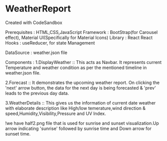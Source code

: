 # WeatherReport
Created with CodeSandbox

Prerequisites : HTML,CSS,JavaScript
Framework : BootStrap(for Carousel effect), Material UI(Specifically for Material Icons)
Library : React
React Hooks : useReducer, for state Management

DataSource : weather.json file

Components :
1.DisplayWeather :: This acts as Navbar. It represents current Temperature and weather condition as per the mentioned timeline in weather.json file.

2.Forecast :: It demonstrates the upcoming weather report.
On clicking the 'next' arrow button, the data for the next day is being forecasted & 'prev' leads to the previous day data.

3.WeatherDetails :: This gives us the information of current
date weather with elaborate description like High/low temerature,wind direction & speed,Humidity,Visibility,Pressure and UV Index.

!we have half2.png file that is used for sunrise and
sunset visualization.Up arrow indicating 'sunrise' followed by sunrise time and Down arrow for sunset time.
